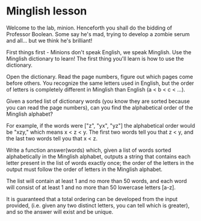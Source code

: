 Minglish lesson
===============

Welcome to the lab, minion. Henceforth you shall do the bidding of Professor Boolean. Some say he's mad, trying to develop a zombie serum and all... but we think he's brilliant!

First things first - Minions don't speak English, we speak Minglish. Use the Minglish dictionary to learn! The first thing you'll learn is how to use the dictionary.

Open the dictionary. Read the page numbers, figure out which pages come before others. You recognize the same letters used in English, but the order of letters is completely different in Minglish than English (a < b < c < ...).

Given a sorted list of dictionary words (you know they are sorted because you can read the page numbers), can you find the alphabetical order of the Minglish alphabet?

For example, if the words were ["z", "yx", "yz"] the alphabetical order would be "xzy," which means x < z < y. The first two words tell you that z < y, and the last two words tell you that x < z.

Write a function answer(words) which, given a list of words sorted alphabetically in the Minglish alphabet, outputs a string that contains each letter present in the list of words exactly once; the order of the letters in the output must follow the order of letters in the Minglish alphabet.

The list will contain at least 1 and no more than 50 words, and each word will consist of at least 1 and no more than 50 lowercase letters [a-z].

It is guaranteed that a total ordering can be developed from the input provided, (i.e. given any two distinct letters, you can tell which is greater), and so the answer will exist and be unique.
